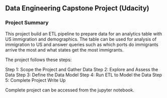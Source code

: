 ## Data Engineering Capstone Project (Udacity)

### Project Summary

This project build an ETL pipeline to prepare data for an analytics table with US immigration and demographics. The table can be used for analysis of immigration to US and answer queries such as which ports do immigrants arrive the most and what states get the most immigrants.

The project follows these steps:

Step 1: Scope the Project and Gather Data
Step 2: Explore and Assess the Data
Step 3: Define the Data Model
Step 4: Run ETL to Model the Data
Step 5: Complete Project Write Up

Complete project can be accessed from the jupyter notebook.
